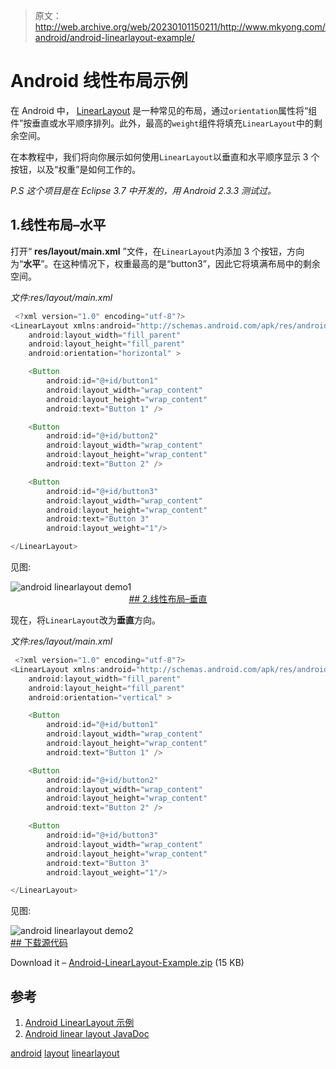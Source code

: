 > 原文：<http://web.archive.org/web/20230101150211/http://www.mkyong.com/android/android-linearlayout-example/>

# Android 线性布局示例

在 Android 中， [LinearLayout](http://web.archive.org/web/20190223082342/http://developer.android.com/reference/android/widget/LinearLayout.html) 是一种常见的布局，通过`orientation`属性将“组件”按垂直或水平顺序排列。此外，最高的`weight`组件将填充`LinearLayout`中的剩余空间。

在本教程中，我们将向你展示如何使用`LinearLayout`以垂直和水平顺序显示 3 个按钮，以及“权重”是如何工作的。

*P.S 这个项目是在 Eclipse 3.7 中开发的，用 Android 2.3.3 测试过。*

## 1.线性布局–水平

打开“ **res/layout/main.xml** ”文件，在`LinearLayout`内添加 3 个按钮，方向为“**水平**”。在这种情况下，权重最高的是“button3”，因此它将填满布局中的剩余空间。

*文件:res/layout/main.xml*

```java
 <?xml version="1.0" encoding="utf-8"?>
<LinearLayout xmlns:android="http://schemas.android.com/apk/res/android"
    android:layout_width="fill_parent"
    android:layout_height="fill_parent"
    android:orientation="horizontal" >

    <Button
        android:id="@+id/button1"
        android:layout_width="wrap_content"
        android:layout_height="wrap_content"
        android:text="Button 1" />

    <Button
        android:id="@+id/button2"
        android:layout_width="wrap_content"
        android:layout_height="wrap_content"
        android:text="Button 2" />

    <Button
        android:id="@+id/button3"
        android:layout_width="wrap_content"
        android:layout_height="wrap_content"
        android:text="Button 3" 
        android:layout_weight="1"/>

</LinearLayout> 
```

见图:

![android linearlayout demo1](img/e3ff32f4c2f6ade31edcabfb54ec167e.png "android-linearlayout-horizontal") <ins class="adsbygoogle" style="display:block; text-align:center;" data-ad-format="fluid" data-ad-layout="in-article" data-ad-client="ca-pub-2836379775501347" data-ad-slot="6894224149">## 2.线性布局–垂直

现在，将`LinearLayout`改为**垂直**方向。

*文件:res/layout/main.xml*

```java
 <?xml version="1.0" encoding="utf-8"?>
<LinearLayout xmlns:android="http://schemas.android.com/apk/res/android"
    android:layout_width="fill_parent"
    android:layout_height="fill_parent"
    android:orientation="vertical" >

    <Button
        android:id="@+id/button1"
        android:layout_width="wrap_content"
        android:layout_height="wrap_content"
        android:text="Button 1" />

    <Button
        android:id="@+id/button2"
        android:layout_width="wrap_content"
        android:layout_height="wrap_content"
        android:text="Button 2" />

    <Button
        android:id="@+id/button3"
        android:layout_width="wrap_content"
        android:layout_height="wrap_content"
        android:text="Button 3" 
        android:layout_weight="1"/>

</LinearLayout> 
```

见图:

![android linearlayout demo2](img/f79c128bc7483893f6c89e93182b29e6.png "android-linearlayout-vertical") <ins class="adsbygoogle" style="display:block" data-ad-client="ca-pub-2836379775501347" data-ad-slot="8821506761" data-ad-format="auto" data-ad-region="mkyongregion">## 下载源代码

Download it – [Android-LinearLayout-Example.zip](http://web.archive.org/web/20190223082342/http://www.mkyong.com/wp-content/uploads/2011/12/Android-LinearLayout-Example.zip) (15 KB)

## 参考

1.  [Android LinearLayout 示例](http://web.archive.org/web/20190223082342/http://developer.android.com/resources/tutorials/views/hello-linearlayout.html)
2.  [Android linear layout JavaDoc](http://web.archive.org/web/20190223082342/http://developer.android.com/reference/android/widget/LinearLayout.html)

[android](http://web.archive.org/web/20190223082342/http://www.mkyong.com/tag/android/) [layout](http://web.archive.org/web/20190223082342/http://www.mkyong.com/tag/layout/) [linearlayout](http://web.archive.org/web/20190223082342/http://www.mkyong.com/tag/linearlayout/)







